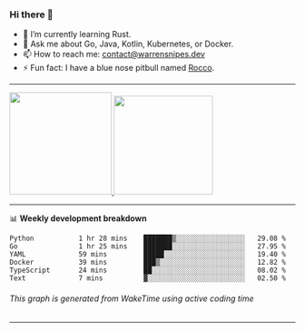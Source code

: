 ### Hi there 👋

- 🌱 I’m currently learning Rust.
- 💬 Ask me about Go, Java, Kotlin, Kubernetes, or Docker.
- 📫 How to reach me: contact@warrensnipes.dev
- ⚡ Fun fact: I have a blue nose pitbull named [Rocco](https://i.imgur.com/iLsSCKu.jpg).

-------


<a href="https://github.com/LockedThread/LockedThread">
  <img height="180em" src="https://github-readme-stats.vercel.app/api?username=LockedThread&theme=transparent&bg_color=00000000&show_icons=true&count_private=true" />
  <img height="174em" src="https://github-readme-stats.vercel.app/api/top-langs?username=LockedThread&theme=transparent&layout=compact&hide_progress=true&bg_color=00000000" />
  </a>

-------

📊 **Weekly development breakdown**
<!--START_SECTION:waka-->

```text
Python           1 hr 28 mins    ███████▒░░░░░░░░░░░░░░░░░   29.08 %
Go               1 hr 25 mins    ███████░░░░░░░░░░░░░░░░░░   27.95 %
YAML             59 mins         █████░░░░░░░░░░░░░░░░░░░░   19.40 %
Docker           39 mins         ███▒░░░░░░░░░░░░░░░░░░░░░   12.82 %
TypeScript       24 mins         ██░░░░░░░░░░░░░░░░░░░░░░░   08.02 %
Text             7 mins          ▓░░░░░░░░░░░░░░░░░░░░░░░░   02.50 %
```

<!--END_SECTION:waka-->
###### *This graph is generated from WakeTime using active coding time*
-------
